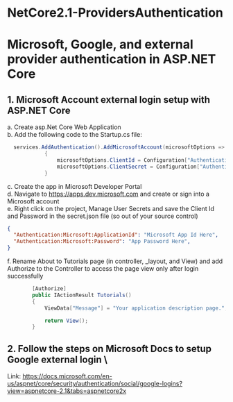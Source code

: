 # NetCore2.1-ProvidersAuthentication

# Microsoft, Google, and external provider authentication in ASP.NET Core

##  1. Microsoft Account external login setup with ASP.NET Core

a.  Create asp.Net Core Web Application \
b.  Add the following code to the Startup.cs file:
```csharp
  services.AddAuthentication().AddMicrosoftAccount(microsoftOptions =>
            {
                microsoftOptions.ClientId = Configuration["Authentication:Microsoft:ApplicationId"];
                microsoftOptions.ClientSecret = Configuration["Authentication:Microsoft:Password"];
            }
```
c. Create the app in Microsoft Developer Portal \
d. Navigate to https://apps.dev.microsoft.com and create or sign into a Microsoft account \
e. Right click on the project, Manage User Secrets and save the Client Id and Password in the secret.json file (so out of your source control)
```json
{
  "Authentication:Microsoft:ApplicationId": "Microsoft App Id Here",
  "Authentication:Microsoft:Password": "App Password Here",
}
```
f. Rename About to Tutorials page (in controller, _layout, and View) and add Authorize to the Controller to access the page view only after login successfully
```csharp
        [Authorize]
        public IActionResult Tutorials()
        {
            ViewData["Message"] = "Your application description page.";

            return View();
        }
```       
##  2. Follow the steps on Microsoft Docs to setup Google external login \
Link: https://docs.microsoft.com/en-us/aspnet/core/security/authentication/social/google-logins?view=aspnetcore-2.1&tabs=aspnetcore2x

